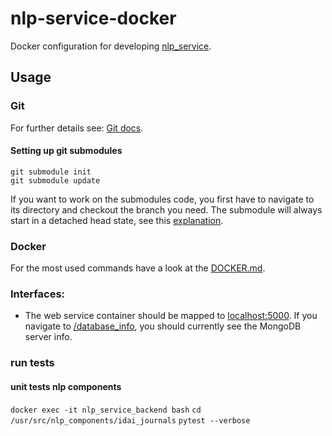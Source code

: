 # nlp-service-docker
Docker configuration for developing [nlp_service](https://github.com/dainst/nlp_service).


## Usage

### Git

For further details see: [Git docs](https://git-scm.com/book/en/v2/Git-Tools-Submodules).

#### Setting up git submodules
```
git submodule init
git submodule update
```

If you want to work on the submodules code, you first have to navigate to its directory and checkout the branch you 
need. The submodule will always start in a detached head state, see this 
[explanation](https://stackoverflow.com/questions/21980073/git-submodules-without-detached-head).

### Docker
For the most used commands have a look at the [DOCKER.md](DOCKER.md).

### Interfaces:
- The web service container should be mapped to [localhost:5000](http://localhost:5000). If you navigate to 
[/database_info](http://localhost:5000/database_info), you should currently see the MongoDB server
info.

### run tests
#### unit tests nlp components
`docker exec -it nlp_service_backend bash`
`cd /usr/src/nlp_components/idai_journals`
`pytest --verbose`
